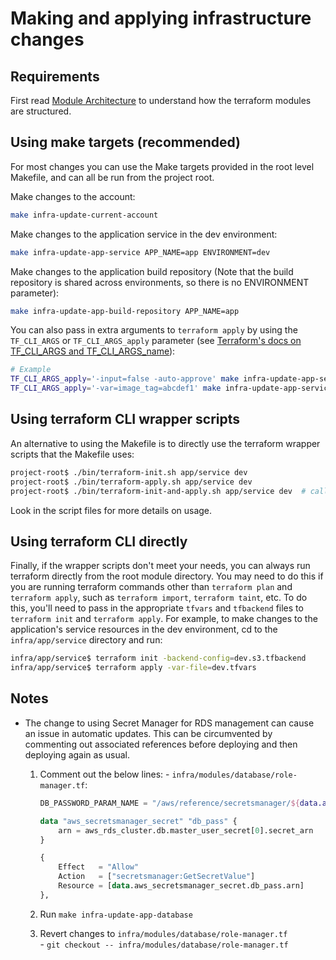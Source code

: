 # Making and applying infrastructure changes

## Requirements

First read [Module Architecture](./module-architecture.md) to understand how the terraform modules are structured.

## Using make targets (recommended)

For most changes you can use the Make targets provided in the root level Makefile, and can all be run from the project root.

Make changes to the account:

```bash
make infra-update-current-account
```

Make changes to the application service in the dev environment:

```bash
make infra-update-app-service APP_NAME=app ENVIRONMENT=dev
```

Make changes to the application build repository (Note that the build repository is shared across environments, so there is no ENVIRONMENT parameter):

```bash
make infra-update-app-build-repository APP_NAME=app
```

You can also pass in extra arguments to `terraform apply` by using the `TF_CLI_ARGS` or `TF_CLI_ARGS_apply` parameter (see [Terraform's docs on TF_CLI_ARGS and TF_CLI_ARGS_name](https://developer.hashicorp.com/terraform/cli/config/environment-variables#tf_cli_args-and-tf_cli_args_name)):

```bash
# Example
TF_CLI_ARGS_apply='-input=false -auto-approve' make infra-update-app-service APP_NAME=app ENVIRONMENT=dev
TF_CLI_ARGS_apply='-var=image_tag=abcdef1' make infra-update-app-service APP_NAME=app ENVIRONMENT=dev
```

## Using terraform CLI wrapper scripts

An alternative to using the Makefile is to directly use the terraform wrapper scripts that the Makefile uses:

```bash
project-root$ ./bin/terraform-init.sh app/service dev
project-root$ ./bin/terraform-apply.sh app/service dev
project-root$ ./bin/terraform-init-and-apply.sh app/service dev  # calls init and apply in the same script
```

Look in the script files for more details on usage.

## Using terraform CLI directly

Finally, if the wrapper scripts don't meet your needs, you can always run terraform directly from the root module directory. You may need to do this if you are running terraform commands other than `terraform plan` and `terraform apply`, such as `terraform import`, `terraform taint`, etc. To do this, you'll need to pass in the appropriate `tfvars` and `tfbackend` files to `terraform init` and `terraform apply`. For example, to make changes to the application's service resources in the dev environment, cd to the `infra/app/service` directory and run:

```bash
infra/app/service$ terraform init -backend-config=dev.s3.tfbackend
infra/app/service$ terraform apply -var-file=dev.tfvars
```

## Notes

- The change to using Secret Manager for RDS management can cause an issue in automatic updates. This can be circumvented by commenting out associated references before deploying and then deploying again as usual.
    1. Comment out the below lines:
      - `infra/modules/database/role-manager.tf`:

        ```terraform
        DB_PASSWORD_PARAM_NAME = "/aws/reference/secretsmanager/${data.aws_secretsmanager_secret.db_pass.name}"
        ```

        ```terraform
        data "aws_secretsmanager_secret" "db_pass" {
            arn = aws_rds_cluster.db.master_user_secret[0].secret_arn
        }
        ```

        ```terraform
        {
            Effect   = "Allow"
            Action   = ["secretsmanager:GetSecretValue"]
            Resource = [data.aws_secretsmanager_secret.db_pass.arn]
        },
        ```

    2. Run `make infra-update-app-database`

    3. Revert changes to `infra/modules/database/role-manager.tf`  
      - `git checkout -- infra/modules/database/role-manager.tf`
